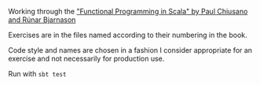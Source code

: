Working through the ["Functional Programming in Scala" by Paul Chiusano and Rúnar Bjarnason](https://www.manning.com/books/functional-programming-in-scala)

Exercises are in the files named according to their numbering in the book.

Code style and names are chosen in a fashion I consider appropriate for an exercise and not necessarily for production use.

Run with `sbt test`